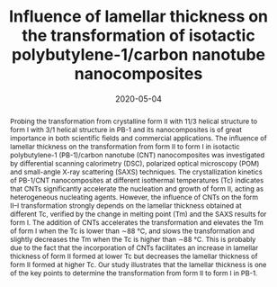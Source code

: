 ---
title: "Influence of lamellar thickness on the transformation of isotactic polybutylene-1/carbon nanotube nanocomposites"
authors:
- Yan-Kai Li
- Yu-Ge Wang
- Cui-Liu Fu
- You-Liang Zhu
- Zhan-Wei Li
- Zhao-Yan Sun
date: "2020-05-04"
doi: "10.1039/D0CE00112K"
publication_types: ["期刊文章"]
publication: "CrystEngComm"
publication_short: "CrystEngComm"
abstract: "
<!--more-->
Probing the transformation from crystalline form II with 11/3  helical structure to form I with 3/1 helical structure in PB-1 and its  nanocomposites is of great importance in both scientific fields and  commercial applications. The influence of lamellar thickness on the  transformation from form II to form I in isotactic polybutylene-1  (PB-1)/carbon nanotube (CNT) nanocomposites was investigated by  differential scanning calorimetry (DSC), polarized optical microscopy  (POM) and small-angle X-ray scattering (SAXS) techniques. The  crystallization kinetics of PB-1/CNT nanocomposites at different  isothermal temperatures (Tc) indicates that CNTs significantly  accelerate the nucleation and growth of form II, acting as heterogeneous  nucleating agents. However, the influence of CNTs on the form II–I  transformation strongly depends on the lamellar thickness obtained at  different Tc, verified by the change in melting point (Tm) and the SAXS  results for form I. The addition of CNTs accelerates the transformation  and elevates the Tm of form I when the Tc is lower than ∼88 °C, and  slows the transformation and slightly decreases the Tm when the Tc is  higher than ∼88 °C. This is probably due to the fact that the  incorporation of CNTs facilitates an increase in lamellar thickness of  form II formed at lower Tc but decreases the lamellar thickness of form  II formed at higher Tc. Our study illustrates that the lamellar  thickness is one of the key points to determine the transformation from  form II to form I in PB-1."
url_pdf: "https://pubs.rsc.org/en/content/articlelanding/2020/ce/d0ce00112k"
---